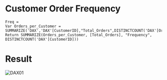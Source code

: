 # Customer Order Frequency

```DAX
Freq = 
Var Orders_per_Customer = SUMMARIZE('DAX','DAX'[CustomerID],"Total_Orders",DISTINCTCOUNT('DAX'[OrderID]))
Return SUMMARIZE(Orders_per_Customer, [Total_Orders], "Frequency", DISTINCTCOUNT('DAX'[CustomerID]))
```

# Result

![DAX01](https://user-images.githubusercontent.com/79496040/191597514-1e356c04-0f2e-4326-914c-8b923c257069.gif)
